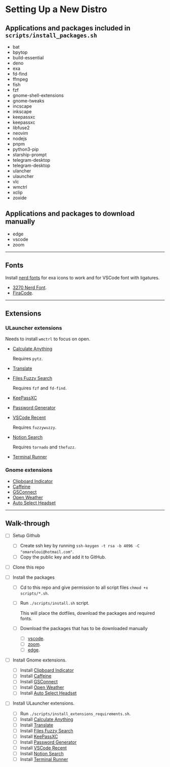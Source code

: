 # Setting Up a New Distro

## Applications and packages included in `scripts/install_packages.sh`

- bat
- bpytop
- build-essential
- deno
- exa
- fd-find
- ffmpeg
- fish
- fzf
- gnome-shell-extensions
- gnome-tweaks
- incscape
- inkscape
- keepassxc
- keepassxc
- libfuse2
- neovim
- nodejs
- pnpm
- python3-pip
- starship-prompt
- telegram-desktop
- telegram-desktop
- ulancher
- ulauncher
- vlc
- wmctrl
- xclip
- zoxide

## Applications and packages to download manually

- edge
- vscode
- zoom

---

## Fonts

Install [nerd fonts](https://www.nerdfonts.com/) for exa icons to work and for VSCode font with ligatures.

- [3270 Nerd Font](https://github.com/ryanoasis/nerd-fonts/releases/download/v2.2.2/3270.zip).
- [FiraCode](https://github.com/ryanoasis/nerd-fonts/releases/download/v2.2.2/FiraCode.zip).

---

## Extensions

### ULauncher extensions

Needs to install `wmctrl` to focus on open.

- [Calculate Anything](https://github.com/tchar/ulauncher-albert-calculate-anything)

  Requires `pytz`.

- [Translate](https://github.com/manahter/ulauncher-translate)
- [Files Fuzzy Search](<https://github.com/hillaryychan/ulauncher-fzf>)

  Requires `fzf` and `fd-find`.

- [KeePassXC](https://github.com/pbkhrv/ulauncher-keepassxc)
- [Password Generator](https://github.com/rkarami/ulauncher-password-generator)
- [VSCode Recent](https://github.com/plibither8/ulauncher-vscode-recent)

  Requires `fuzzywuzzy`.

- [Notion Search](https://github.com/hakonmh/ulauncher-notion-search)

  Requires `tornado` and `thefuzz`.

- [Terminal Runner](https://ext.ulauncher.io/-/github-lighttigerxiv-ulauncher-terminal-runner-extension)

### Gnome extensions

- [Clipboard Indicator](https://extensions.gnome.org/extension/779/clipboard-indicator/)
- [Caffeine](https://extensions.gnome.org/extension/517/caffeine/)
- [GSConnect](https://extensions.gnome.org/extension/1319/gsconnect/)
- [Open Weather](https://extensions.gnome.org/extension/750/openweather/)
- [Auto Select Headset](https://extensions.gnome.org/extension/3928/auto-select-headset/)

---

## Walk-through

- [ ] Setup Github
  - [ ] Create ssh key by running `ssh-keygen -t rsa -b 4096 -C "omareloui@hotmail.com"`.
  - [ ] Copy the public key and add it to GitHub.

- [ ] Clone this repo

- [ ] Install the packages
  - [ ] Cd to this repo and give permission to all script files `chmod +x scripts/*.sh`.
  - [ ] Run `./scripts/install.sh` script.

    This will place the dotfiles, download the packages and required fonts.

  - [ ] Download the packages that has to be downloaded manually
    - [ ] [vscode](https://code.visualstudio.com/download).
    - [ ] [zoom](https://zoom.us/download?os=linux).
    - [ ] [edge](https://www.microsoft.com/en-us/edge/download?form=MA13FJ).

- [ ] Install Gnome extensions.
  - [ ] Install [Clipboard Indicator](https://extensions.gnome.org/extension/779/clipboard-indicator/)
  - [ ] Install [Caffeine](https://extensions.gnome.org/extension/517/caffeine/)
  - [ ] Install [GSConnect](https://extensions.gnome.org/extension/1319/gsconnect/)
  - [ ] Install [Open Weather](https://extensions.gnome.org/extension/750/openweather/)
  - [ ] Install [Auto Select Headset](https://extensions.gnome.org/extension/3928/auto-select-headset/)

- [ ] Install ULauncher extensions.
  - [ ] Run `./scripts/install_extensions_requirements.sh`.
  - [ ] Install [Calculate Anything](https://github.com/tchar/ulauncher-albert-calculate-anything)
  - [ ] Install [Translate](https://github.com/manahter/ulauncher-translate)
  - [ ] Install [Files Fuzzy Search](<https://github.com/hillaryychan/ulauncher-fzf>)
  - [ ] Install [KeePassXC](https://github.com/pbkhrv/ulauncher-keepassxc)
  - [ ] Install [Password Generator](https://github.com/rkarami/ulauncher-password-generator)
  - [ ] Install [VSCode Recent](https://github.com/plibither8/ulauncher-vscode-recent)
  - [ ] Install [Notion Search](https://github.com/hakonmh/ulauncher-notion-search)
  - [ ] Install [Terminal Runner](https://ext.ulauncher.io/-/github-lighttigerxiv-ulauncher-terminal-runner-extension)
